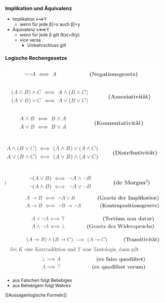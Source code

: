 ### Implikation und Äquivalenz
+  Implikation x==>Y
	+ wenn für jede β|=x auch β|=y
+ Äquivalenz x<==>Y
	+ wenn für jede β gilt ß(x)=ß(y) 
	+ vice versa
		+ Umkehrschluss gilt
	
### Logische Rechengesetze
![](../../../z_images/Pasted%20image%2020220401143005.png)
![](../../../z_images/Pasted%20image%2020220401143023.png)
+ aus Falschen folgt Beliebiges
+ aus Beliebigem folgt Wahres



[[Aussagenlogische Formeln]]